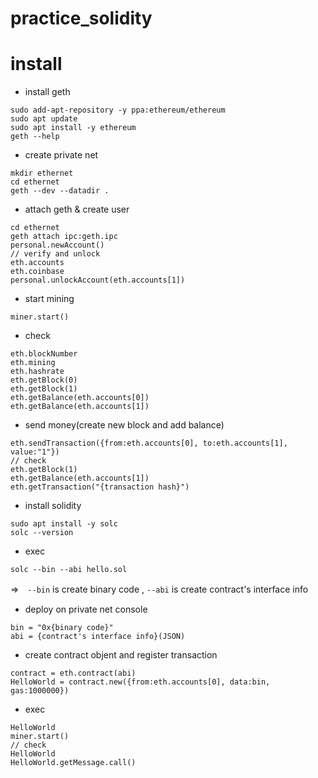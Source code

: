 # practice_solidity

# install

* install geth

```
sudo add-apt-repository -y ppa:ethereum/ethereum
sudo apt update
sudo apt install -y ethereum
geth --help
```

* create private net

```
mkdir ethernet
cd ethernet
geth --dev --datadir .
```

* attach geth & create user

```
cd ethernet
geth attach ipc:geth.ipc
personal.newAccount()
// verify and unlock
eth.accounts
eth.coinbase
personal.unlockAccount(eth.accounts[1])
```

* start mining

```
miner.start()
```

* check

```
eth.blockNumber
eth.mining
eth.hashrate
eth.getBlock(0)
eth.getBlock(1)
eth.getBalance(eth.accounts[0])
eth.getBalance(eth.accounts[1])
```

* send money(create new block and add balance)

```
eth.sendTransaction({from:eth.accounts[0], to:eth.accounts[1], value:"1"})
// check
eth.getBlock(1)
eth.getBalance(eth.accounts[1])
eth.getTransaction("{transaction hash}")
```

* install solidity

```
sudo apt install -y solc
solc --version
```

* exec 

```
solc --bin --abi hello.sol
```
⇒　`--bin` is create binary code , `--abi` is create contract's interface info

* deploy
on private net console

```
bin = "0x{binary code}"
abi = {contract's interface info}(JSON)
```

* create contract objent and register transaction

```
contract = eth.contract(abi)
HelloWorld = contract.new({from:eth.accounts[0], data:bin, gas:1000000})
```

* exec

```
HelloWorld
miner.start()
// check
HelloWorld
HelloWorld.getMessage.call()
```

